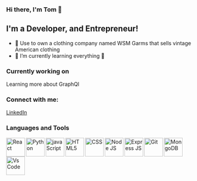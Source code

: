 ### Hi there, I'm Tom 👋

## I'm a Developer, and Entrepreneur!

- 🔭 Use to own a clothing company named WSM Garms that sells vintage American clothing
- 🌱 I’m currently learning everything 🤣



### Currently working on 

Learning more about GraphQl

### Connect with me:

[LinkedIn][myLinkedIn]



### Languages and Tools

<img align="left" alt="React" width="50px" src="https://img.icons8.com/color/96/000000/react-native.png" />
<img align="left" alt="Python" width="50px" src="https://img.icons8.com/color/96/000000/python--v1.png" />
<img align="left" alt="javaScript" width="50px" src="https://img.icons8.com/color/96/000000/javascript--v1.png" />
<img align="left" alt="HTML5" width="50px" src="https://img.icons8.com/color/96/000000/html-5--v1.png" />
<img align="left" alt="CSS" width="50px" src="https://img.icons8.com/color/96/000000/css3.png" />
<img align="left" alt="Node JS" width="50px" src="https://img.icons8.com/color/96/000000/nodejs.png" />
<img align="left" alt="Express JS" width="50px" src="https://img.icons8.com/ios/100/000000/js.png" />
<img align="left" alt="Git" width="50px" src="https://img.icons8.com/color/96/000000/git.png" />
<img align="left" alt="MongoDB" width="50px" src="https://img.icons8.com/color/96/000000/mongodb.png" />
<img align="left" alt="Vs Code" width="50px" src="https://img.icons8.com/color/96/000000/visual-studio-code-2019.png" />


[myLinkedIn]: https://www.linkedin.com/in/thomas-wells-8a816a1b3/

